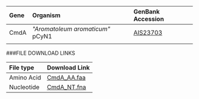 

 Gene | Organism | GenBank Accession |
 :--- | :--- | :--- |
| CmdA | *"Aromatoleum aromaticum"* pCyN1 | [AIS23703](http://www.ncbi.nlm.nih.gov/protein/AIS23703) |
| []() | | |

###FILE DOWNLOAD LINKS

 File type | Download Link |
 :--- | :---------- | 
| Amino Acid | [CmdA_AA.faa](amino_acid/CmdA_AA.faa) |
| Nucleotide | [CmdA_NT.fna](nucleotide/cmdA_NT.fna) |
